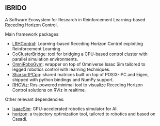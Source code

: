## IBRIDO
<!-- <h2 align="center" style="text-decoration: none;"> <img src="https://img.shields.io/badge/License-GPLv2-purple.svg" alt="License">

![icon.svg](docs/images/logo.svg)

</h2> -->
A Software Ecosystem for Research in Reinforcement Learning-based Receding Horizon Control.

Main framework packages:
- [LRHControl](https://github.com/AndrePatri/LRHControl): Learning-based Receding Horizon Control exploiting Reinforcement Learning.
- [CoClusterBridge](https://github.com/AndrePatri/CoClusterBridge): tool for bridging a CPU-based control cluster with parallel simulation environments.
- [OmniRoboGym](https://github.com/AndrePatri/OmniRoboGym): wrapper on top of Omniverse Isaac Sim tailored to legged robotics control with learning techniques. 
- [SharsorIPCpp](https://github.com/AndrePatri/SharsorIPCpp): shared matrices built on top of POSIX-IPC and Eigen, shipped with python bindings and NumPy support.
- [RHCViz](https://github.com/AndrePatri/RHCViz): Ros-powered minimal tool to visualize Receding Horizon Control solutions on RViz in realtime.

Other relevant dependencies:
- [IsaacSim](https://developer.nvidia.com/isaac-sim): GPU-accelerated robotics simulator for AI.
- [horizon](https://github.com/ADVRHumanoids/horizon/tree/andrepatri_devel): a trajectory optimization tool, tailored to robotics and based on Casadi.